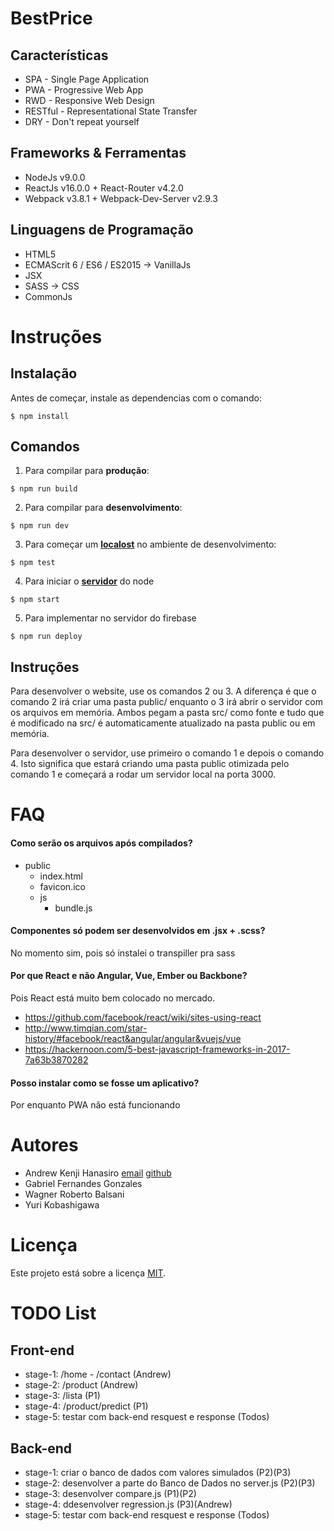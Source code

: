 # BestPrice
Características
---------------
* SPA - Single Page Application
* PWA - Progressive Web App
* RWD - Responsive Web Design
* RESTful - Representational State Transfer
* DRY - Don't repeat yourself

Frameworks & Ferramentas
------------------------
* NodeJs v9.0.0
* ReactJs v16.0.0 + React-Router v4.2.0
* Webpack v3.8.1 + Webpack-Dev-Server v2.9.3 

Linguagens de Programação
-------------------------
* HTML5
* ECMAScrit 6 / ES6 / ES2015 -> VanillaJs
* JSX
* SASS -> CSS
* CommonJs

# Instruções
Instalação
----------
Antes de começar, instale as dependencias com o comando:
```shell
$ npm install
```

Comandos
---------
1) Para compilar para **produção**:
```shell
$ npm run build
```

2) Para compilar para **desenvolvimento**:
```shell
$ npm run dev
```

3) Para começar um **[localost](http://localhost:8080)** no ambiente de desenvolvimento:
```shell
$ npm test
```

4) Para iniciar o **[servidor](http://localhost:3000)** do node
```shell
$ npm start
```

5) Para implementar no servidor do firebase
```shell
$ npm run deploy
```
Instruções
----------
Para desenvolver o website, use os comandos 2 ou 3. A diferença é que o comando 2 irá criar uma pasta public/ enquanto o 3 irá abrir o servidor com os arquivos em memória. Ambos pegam a pasta src/ como fonte e tudo que é modificado na src/ é automaticamente atualizado na pasta public ou em memória.

Para desenvolver o servidor, use primeiro o comando 1 e depois o comando 4. Isto significa que estará criando uma pasta public otimizada pelo comando 1 e começará a rodar um servidor local na porta 3000.

# FAQ
#### Como serão os arquivos após compilados?
- public
  - index.html
  - favicon.ico
  - js
    - bundle.js

#### Componentes só podem ser desenvolvidos em .jsx + .scss?
No momento sim, pois só instalei o transpiller pra sass

#### Por que React e não Angular, Vue, Ember ou Backbone?
Pois React está muito bem colocado no mercado.
* https://github.com/facebook/react/wiki/sites-using-react
* http://www.timqian.com/star-history/#facebook/react&angular/angular&vuejs/vue
* https://hackernoon.com/5-best-javascript-frameworks-in-2017-7a63b3870282

#### Posso instalar como se fosse um aplicativo?
Por enquanto PWA não está funcionando

# Autores
* Andrew Kenji Hanasiro [email](mailto:andrewkanasiro@gmail.com) [github](https://github.com/AndrewHanasiro)
* Gabriel Fernandes Gonzales
* Wagner Roberto Balsani
* Yuri Kobashigawa

# Licença
Este projeto está sobre a licença [MIT](https://github.com/AndrewHanasiro/bestprice/LICENSE).

# TODO List

Front-end
---------
* stage-1: /home - /contact (Andrew)
* stage-2: /product (Andrew)
* stage-3: /lista (P1)
* stage-4: /product/predict (P1)
* stage-5: testar com back-end resquest e response (Todos)

Back-end
--------
* stage-1: criar o banco de dados com valores simulados (P2)(P3)
* stage-2: desenvolver a parte do Banco de Dados no server.js (P2)(P3)
* stage-3: desenvolver compare.js (P1)(P2)
* stage-4: ddesenvolver regression.js (P3)(Andrew)
* stage-5: testar com back-end resquest e response (Todos)